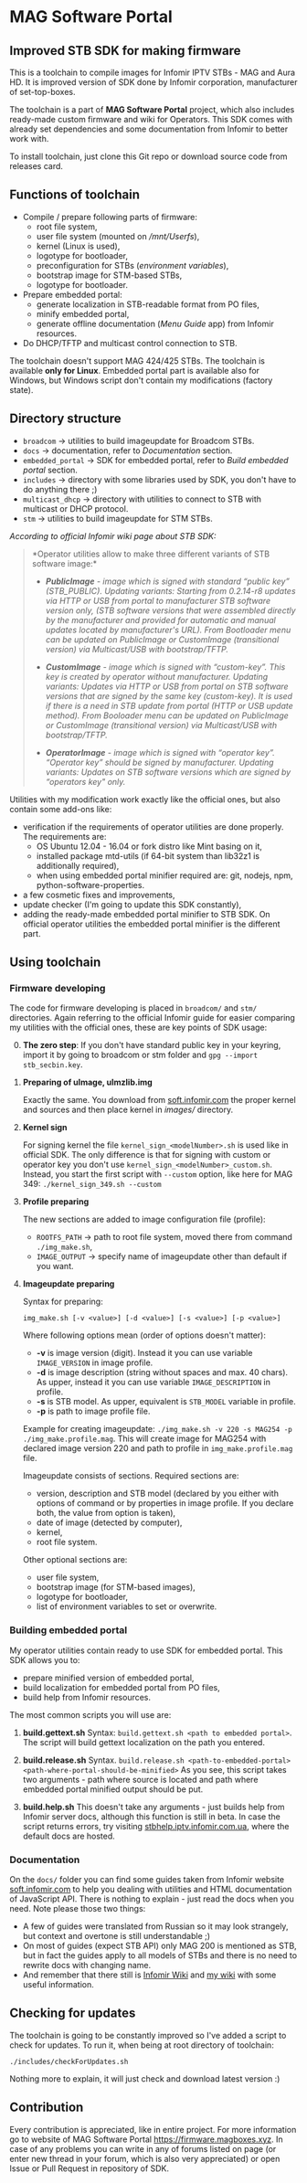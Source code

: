 # MAG Software Portal
## Improved STB SDK for making firmware

This is a toolchain to compile images for Infomir IPTV STBs - MAG and Aura HD. It is improved version of SDK done by Infomir corporation, manufacturer of set-top-boxes.

The toolchain is a part of **MAG Software Portal** project, which also includes ready-made custom firmware and wiki for Operators. This SDK comes with already set dependencies and some documentation from Infomir to better work with.

To install toolchain, just clone this Git repo or download source code from releases card.

## Functions of toolchain
* Compile / prepare following parts of firmware:
  * root file system,
  * user file system (mounted on */mnt/Userfs*),
  * kernel (Linux is used),
  * logotype for bootloader,
  * preconfiguration for STBs (*environment variables*),
  * bootstrap image for STM-based STBs,
  * logotype for bootloader.
* Prepare embedded portal:
  * generate localization in STB-readable format from PO files,
  * minify embedded portal,
  * generate offline documentation (*Menu Guide* app) from Infomir resources.
* Do DHCP/TFTP and multicast control connection to STB.

The toolchain doesn't support MAG 424/425 STBs. The toolchain is available **only for Linux**. Embedded portal part is available also for Windows, but Windows script don't contain my modifications (factory state).

## Directory structure
* `broadcom` -> utilities to build imageupdate for Broadcom STBs.
* `docs` -> documentation, refer to *Documentation* section.
* `embedded_portal` -> SDK for embedded portal, refer to *Build embedded portal* section.
* `includes` -> directory with some libraries used by SDK, you don't have to do anything there ;)
* `multicast_dhcp` -> directory with utilities to connect to STB with multicast or DHCP protocol.
* `stm` -> utilities to build imageupdate for STM STBs.

<cite>According to official Infomir wiki page about STB SDK:</cite>

<blockquote>
*Operator utilities allow to make three different variants of STB software image:*

 - *__PublicImage__ - image which is signed with standard “public key” (STB_PUBLIC).*
*Updating variants: Starting from 0.2.14-r8 updates via HTTP or USB from portal to manufacturer STB software version only, (STB software versions that were assembled directly by the manufacturer and provided for automatic and manual updates located by manufacturer's URL).*
*From Bootloader menu can be updated on PublicImage or CustomImage (transitional version) via Multicast/USB with bootstrap/TFTP.*

 - *__CustomImage__ - image which is signed with “custom-key”. This key is created by operator without manufacturer.*
*Updating variants: Updates via HTTP or USB from portal on STB software versions that are signed by the same key (custom-key). It is used if there is a need in STB update from portal (HTTP or USB update method).*
*From Booloader menu can be updated on PublicImage or CustomImage (transitional version) via Multicast/USB with bootstrap/TFTP.*

 - *__OperatorImage__ - image which is signed with “operator key”. “Operator key” should be signed by manufacturer.
Updating variants: Updates on STB software versions which are signed by “operators key" only.*

</blockquote>

Utilities with my modification work exactly like the official ones, but also contain some add-ons like:
 - verification if the requirements of operator utilities are done properly. The requirements are:
	- OS Ubuntu 12.04 - 16.04 or fork distro like Mint basing on it,
	- installed package mtd-utils (if 64-bit system than lib32z1 is additionally required),
	- when using embedded portal minifier required are: git, nodejs, npm, python-software-properties.
 - a few cosmetic fixes and improvements,
 - update checker (I'm going to update this SDK constantly),
 - adding the ready-made embedded portal minifier to STB SDK. On official operator utilities the embedded portal minifier is the different part.

## Using toolchain

### Firmware developing

The code for firmware developing is placed in `broadcom/` and `stm/` directories. Again referring to the official Infomir guide for easier comparing my utilities with the official ones, these are key points of SDK usage:

0. **The zero step**: If you don't have standard public key in your keyring, import it by going to broadcom or stm folder and `gpg --import stb_secbin.key`.

1. **Preparing of uImage, uImzlib.img**

   Exactly the same. You download from [soft.infomir.com](http://soft.infomir.com) the proper kernel and sources and then place kernel in *images/* directory.

2. **Kernel sign**

   For signing kernel the file `kernel_sign_<modelNumber>.sh` is used like in official SDK. The only difference is that for signing with custom or operator key you don't use `kernel_sign_<modelNumber>_custom.sh`. Instead, you start the first script with `--custom` option, like here for MAG 349:
   `./kernel_sign_349.sh --custom`

3. **Profile preparing**

   The new sections are added to image configuration file (profile):
   - `ROOTFS_PATH` -> path to root file system, moved there from command `./img_make.sh`,
   - `IMAGE_OUTPUT` -> specify name of imageupdate other than default if you want.

4. **Imageupdate preparing**

   Syntax for preparing:

   `img_make.sh [-v <value>] [-d <value>] [-s <value>] [-p <value>]`

   Where following options mean (order of options doesn't matter):
   - **-v** is image version (digit). Instead it you can use variable `IMAGE_VERSION` in image profile.
   - **-d** is image description (string without spaces and max. 40 chars). As upper, instead it you can use variable `IMAGE_DESCRIPTION` in profile.
   - **-s** is STB model. As upper, equivalent is `STB_MODEL` variable in profile.
   - **-p** is path to image profile file.

   Example for creating imageupdate:
   `./img_make.sh -v 220 -s MAG254 -p ./img_make.profile.mag`.
   This will create image for MAG254 with declared image version 220 and path to profile in `img_make.profile.mag` file.

   Imageupdate consists of sections. Required sections are:
   * version, description and STB model (declared by you either with options of command or by properties in image profile. If you declare both, the value from option is taken),
   * date of image (detected by computer),
   * kernel,
   * root file system.

   Other optional sections are:
   * user file system,
   * bootstrap image (for STM-based images),
   * logotype for bootloader,
   * list of environment variables to set or overwrite.

### Building embedded portal
My operator utilities contain ready to use SDK for embedded portal. This SDK allows you to:
- prepare minified version of embedded portal,
- build localization for embedded portal from PO files,
- build help from Infomir resources.

The most common scripts you will use are:

1. **build.gettext.sh**
   Syntax: `build.gettext.sh <path to embedded portal>`. The script will build gettext localization on the path you entered.

2. **build.release.sh**
   Syntax. `build.release.sh <path-to-embedded-portal> <path-where-portal-should-be-minified>` As you see, this script takes two arguments - path where source is located and path where embedded portal minified output should be put.

3. **build.help.sh**
   This doesn't take any arguments - just builds help from Infomir server docs, although this function is still in beta. In case the script returns errors, try visiting [stbhelp.iptv.infomir.com.ua](//stbhelp.iptv.infomir.com.ua), where the default docs are hosted.

### Documentation
On the `docs/` folder you can find some guides taken from Infomir website [soft.infomir.com](//soft.infomir.com) to help you dealing with utilities and HTML documentation of JavaScript API. There is nothing to explain - just read the docs when you need. Note please those two things:
* A few of guides were translated from Russian so it may look strangely, but context and overtone is still understandable ;)
* On most of guides (expect STB API) only MAG 200 is mentioned as STB, but in fact the guides apply to all models of STBs and there is no need to rewrite docs with changing name.
* And remember that there still is [Infomir Wiki](//wiki.infomir.eu) and [my wiki](//firmware.magboxes.xyz/docs) with some useful information.

## Checking for updates

The toolchain is going to be constantly improved so I've added a script to check for updates. To run it, when being at root directory of toolchain:

`./includes/checkForUpdates.sh`

Nothing more to explain, it will just check and download latest version :)

## Contribution

Every contribution is appreciated, like in entire project. For more information go to website of MAG Software Portal https://firmware.magboxes.xyz. In case of any problems you can write in any of forums listed on page (or enter new thread in your forum, which is also very appreciated) or open Issue or Pull Request in repository of SDK.

